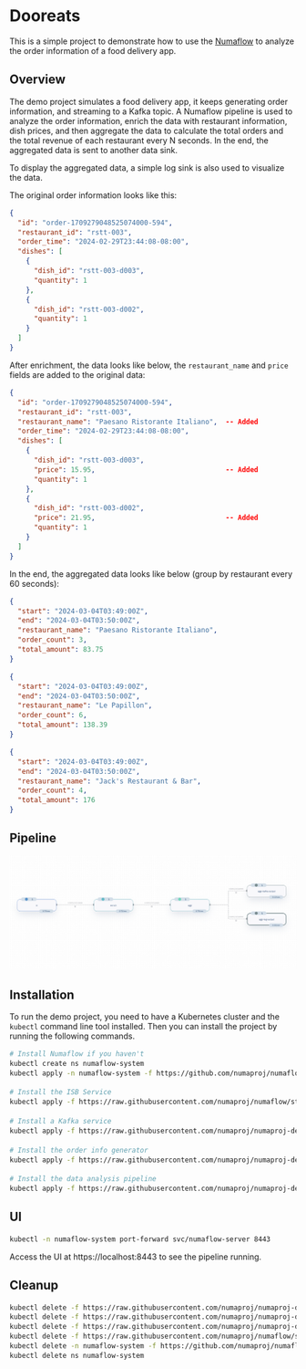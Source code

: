 # Dooreats

This is a simple project to demonstrate how to use the [Numaflow](https://github.com/numaproj/numaflow) to analyze the order information of a food delivery app.

## Overview

The demo project simulates a food delivery app, it keeps generating order information, and streaming to a Kafka topic. A Numaflow pipeline is used to analyze the order information, enrich the data with restaurant information, dish prices, and then aggregate the data to calculate the total orders and the total revenue of each restaurant every N seconds. In the end, the aggregated data is sent to another data sink.

To display the aggregated data, a simple log sink is also used to visualize the data.

The original order information looks like this:

```json
{
  "id": "order-1709279048525074000-594",
  "restaurant_id": "rstt-003",
  "order_time": "2024-02-29T23:44:08-08:00",
  "dishes": [
    {
      "dish_id": "rstt-003-d003",
      "quantity": 1
    },
    {
      "dish_id": "rstt-003-d002",
      "quantity": 1
    }
  ]
}
```

After enrichment, the data looks like below, the `restaurant_name` and `price` fields are added to the original data:

```json
{
  "id": "order-1709279048525074000-594",
  "restaurant_id": "rstt-003",
  "restaurant_name": "Paesano Ristorante Italiano",  -- Added
  "order_time": "2024-02-29T23:44:08-08:00",
  "dishes": [
    {
      "dish_id": "rstt-003-d003",
      "price": 15.95,                                -- Added
      "quantity": 1
    },
    {
      "dish_id": "rstt-003-d002",
      "price": 21.95,                                -- Added
      "quantity": 1
    }
  ]
}
```

In the end, the aggregated data looks like below (group by restaurant every 60 seconds):

```json
{
  "start": "2024-03-04T03:49:00Z",
  "end": "2024-03-04T03:50:00Z",
  "restaurant_name": "Paesano Ristorante Italiano",
  "order_count": 3,
  "total_amount": 83.75
}
```

```json
{
  "start": "2024-03-04T03:49:00Z",
  "end": "2024-03-04T03:50:00Z",
  "restaurant_name": "Le Papillon",
  "order_count": 6,
  "total_amount": 138.39
}
```

```json
{
  "start": "2024-03-04T03:49:00Z",
  "end": "2024-03-04T03:50:00Z",
  "restaurant_name": "Jack's Restaurant & Bar",
  "order_count": 4,
  "total_amount": 176
}
```

## Pipeline

![Pipeline Topology](pipeline-topology.png)

## Installation

To run the demo project, you need to have a Kubernetes cluster and the `kubectl` command line tool installed. Then you can install the project by running the following commands.

```bash
# Install Numaflow if you haven't
kubectl create ns numaflow-system
kubectl apply -n numaflow-system -f https://github.com/numaproj/numaflow/releases/download/v1.3.3/install.yaml

# Install the ISB Service
kubectl apply -f https://raw.githubusercontent.com/numaproj/numaflow/stable/examples/0-isbsvc-jetstream.yaml

# Install a Kafka service
kubectl apply -f https://raw.githubusercontent.com/numaproj/numaproj-demo/main/dooreats/manifests/kafka.yaml

# Install the order info generator
kubectl apply -f https://raw.githubusercontent.com/numaproj/numaproj-demo/main/dooreats/manifests/order-gen.yaml

# Install the data analysis pipeline
kubectl apply -f https://raw.githubusercontent.com/numaproj/numaproj-demo/main/dooreats/manifests/pipeline.yaml
```

## UI

```bash
kubectl -n numaflow-system port-forward svc/numaflow-server 8443
```

Access the UI at https://localhost:8443 to see the pipeline running.

## Cleanup

```bash
kubectl delete -f https://raw.githubusercontent.com/numaproj/numaproj-demo/main/dooreats/manifests/pipeline.yaml
kubectl delete -f https://raw.githubusercontent.com/numaproj/numaproj-demo/main/dooreats/manifests/order-gen.yaml
kubectl delete -f https://raw.githubusercontent.com/numaproj/numaproj-demo/main/dooreats/manifests/kafka.yaml
kubectl delete -f https://raw.githubusercontent.com/numaproj/numaflow/stable/examples/0-isbsvc-jetstream.yaml
kubectl delete -n numaflow-system -f https://github.com/numaproj/numaflow/releases/download/v1.3.3/install.yaml
kubectl delete ns numaflow-system
```
